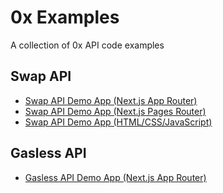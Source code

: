# 0x Examples

A collection of 0x API code examples

## Swap API

- [Swap API Demo App (Next.js App Router)](https://github.com/0xProject/0x-examples/tree/main/swap-next-app)
- [Swap API Demo App (Next.js Pages Router)](https://github.com/0xProject/0x-nextjs-demo-app/tree/main)
- [Swap API Demo App (HTML/CSS/JavaScript)](https://github.com/0xProject/swap-demo-tutorial)

## Gasless API

- [Gasless API Demo App (Next.js App Router)](https://github.com/0xProject/0x-examples/tree/main/gasless-next-app)
